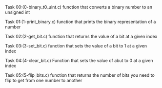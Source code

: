 Task 00:(0-binary_t0_uint.c)
function that converts a binary number to an unsigned int

Task 01:(1-print_binary.c)
function that prints the binary representation of a number

Task 02:(2-get_bit.c)
function that returns the value of a bit at a given index

Task 03:(3-set_bit.c)
function that sets the value of a bit to 1 at a given index

Task 04:(4-clear_bit.c)
Function that sets the value of abut to 0 at a given index

Task 05:(5-flip_bits.c)
function that returns the number of bits you need to flip to get from one number to another
